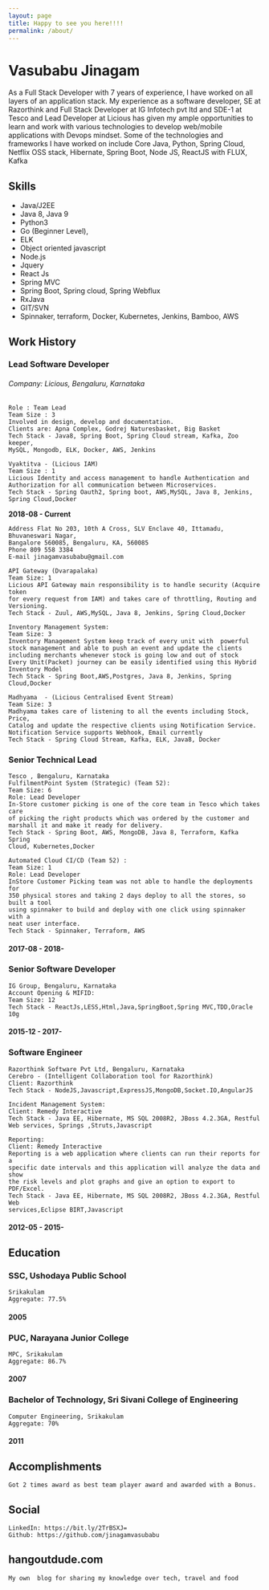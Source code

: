 ```yaml
---
layout: page
title: Happy to see you here!!!!
permalink: /about/
---
```

# Vasubabu Jinagam


As a Full Stack Developer with 7 years of experience, I have worked on all layers of
an application stack. My experience as a software developer, SE at Razorthink and
Full Stack Developer at IG Infotech pvt ltd and SDE-1 at Tesco and Lead Developer
at Licious has given my ample opportunities to learn and work with various
technologies to develop web/mobile applications with Devops mindset. Some of the
technologies and frameworks I have worked on include Core Java, Python, Spring
Cloud, Netflix OSS stack, Hibernate, Spring Boot, Node JS, ReactJS with FLUX, Kafka


## Skills

* Java/J2EE
* Java 8, Java 9 
* Python3 
* Go (Beginner Level), 
* ELK
* Object oriented javascript
* Node.js
* Jquery 
* React Js
* Spring MVC
* Spring Boot, Spring cloud, Spring Webflux
* RxJava
* GIT/SVN
* Spinnaker, terraform, Docker, Kubernetes, Jenkins, Bamboo, AWS
## Work History

### Lead Software Developer
###### Company:  Licious, Bengaluru, Karnataka
``` Merchant Integration Platform - ( Sell Licious Meat in external Market place)
Role : Team Lead
Team Size : 3
Involved in design, develop and documentation.
Clients are: Apna Complex, Godrej Naturesbasket, Big Basket
Tech Stack - Java8, Spring Boot, Spring Cloud stream, Kafka, Zoo keeper,
MySQL, Mongodb, ELK, Docker, AWS, Jenkins
```
```
Vyaktitva - (Licious IAM)
Team Size : 1
Licious Identity and access management to handle Authentication and
Authorization for all communication between Microservices.
Tech Stack - Spring Oauth2, Spring boot, AWS,MySQL, Java 8, Jenkins,
Spring Cloud,Docker
```
**2018-08 - Current**

```
Address Flat No 203, 10th A Cross, SLV Enclave 40, Ittamadu, Bhuvaneswari Nagar,
Bangalore 560085, Bengaluru, KA, 560085
Phone 809 558 3384
E-mail jinagamvasubabu@gmail.com
```

```
API Gateway (Dvarapalaka)
Team Size: 1
Licious API Gateway main responsibility is to handle security (Acquire token
for every request from IAM) and takes care of throttling, Routing and
Versioning.
Tech Stack - Zuul, AWS,MySQL, Java 8, Jenkins, Spring Cloud,Docker
```
```
Inventory Management System:
Team Size: 3
Inventory Management System keep track of every unit with  powerful
stock management and able to push an event and update the clients
including merchants whenever stock is going low and out of stock
Every Unit(Packet) journey can be easily identified using this Hybrid
Inventory Model
Tech Stack - Spring Boot,AWS,Postgres, Java 8, Jenkins, Spring
Cloud,Docker
```
```
Madhyama  - (Licious Centralised Event Stream)
Team Size: 3
Madhyama takes care of listening to all the events including Stock, Price,
Catalog and update the respective clients using Notification Service. 
Notification Service supports Webhook, Email currently
Tech Stack - Spring Cloud Stream, Kafka, ELK, Java8, Docker
```
### Senior Technical Lead

```
Tesco , Bengaluru, Karnataka
FulfilmentPoint System (Strategic) (Team 52):
Team Size: 6
Role: Lead Developer
In-Store customer picking is one of the core team in Tesco which takes care
of picking the right products which was ordered by the customer and
marshall it and make it ready for delivery.
Tech Stack - Spring Boot, AWS, MongoDB, Java 8, Terraform, Kafka Spring
Cloud, Kubernetes,Docker
```
```
Automated Cloud CI/CD (Team 52) :
Team Size: 1
Role: Lead Developer
InStore Customer Picking team was not able to handle the deployments for
350 physical stores and taking 2 days deploy to all the stores, so built a tool
using spinnaker to build and deploy with one click using spinnaker with a
neat user interface.
Tech Stack - Spinnaker, Terraform, AWS
```
#### 2017-08 - 2018-

### Senior Software Developer

```
IG Group, Bengaluru, Karnataka
Account Opening & MIFID:
Team Size: 12
Tech Stack - ReactJs,LESS,Html,Java,SpringBoot,Spring MVC,TDD,Oracle 10g
```
#### 2015-12 - 2017-


### Software Engineer

```
Razorthink Software Pvt Ltd, Bengaluru, Karnataka
Cerebro - (Intelligent Collaboration tool for Razorthink)
Client: Razorthink
Tech Stack - NodeJS,Javascript,ExpressJS,MongoDB,Socket.IO,AngularJS
```
```
Incident Management System:
Client: Remedy Interactive
Tech Stack - Java EE, Hibernate, MS SQL 2008R2, JBoss 4.2.3GA, Restful
Web services, Springs ,Struts,Javascript
```
```
Reporting:
Client: Remedy Interactive
Reporting is a web application where clients can run their reports for a
specific date intervals and this application will analyze the data and show
the risk levels and plot graphs and give an option to export to PDF/Excel.
Tech Stack - Java EE, Hibernate, MS SQL 2008R2, JBoss 4.2.3GA, Restful Web
services,Eclipse BIRT,Javascript
```
#### 2012-05 - 2015-

## Education

### SSC, Ushodaya Public School

```
Srikakulam
Aggregate: 77.5%
```
#### 2005

### PUC, Narayana Junior College

```
MPC, Srikakulam
Aggregate: 86.7%
```
#### 2007

### Bachelor of Technology, Sri Sivani College of Engineering

```
Computer Engineering, Srikakulam
Aggregate: 70%
```
#### 2011

## Accomplishments

```
Got 2 times award as best team player award and awarded with a Bonus.
```
## Social

```
LinkedIn: https://bit.ly/2TrBSXJ=
Github: https://github.com/jinagamvasubabu
```
## hangoutdude.com

```
My own  blog for sharing my knowledge over tech, travel and food
```



